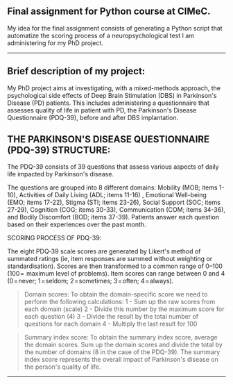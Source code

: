 ## Final assignment for Python course at CIMeC.

My idea for the final assignment consists of generating a Python script that automatize the scoring process 
of a neuropsychological test I am administering for my PhD project.


----------------------------------------------------------------------------------------------------------------------------------------------------------------------------

## Brief description of my project:
My PhD project aims at investigating, with a mixed-methods approach, the psychological side effects 
of Deep Brain Stimulation (DBS) in Parkinson's Disease (PD) patients.
This includes administering a questionnaire that assesses quality of life in patient with PD, the Parkinson's Disease Questionnaire (PDQ-39),
before and after DBS implantation.

## THE PARKINSON'S DISEASE QUESTIONNAIRE (PDQ-39) STRUCTURE:

The PDQ-39 consists of 39 questions that assess various aspects of daily life impacted by Parkinson's disease. 

The questions are grouped into 8 different domains: Mobility (MOB; items 1-10), Activities of Daily Living (ADL; items 11-16) , Emotional Well-being (EMO; items 17-22), Stigma (STI; items 23-26), Social Support (SOC; items 27-29), Cognition (COG; items 30-33), Communication (COM; items 34-36), and Bodily Discomfort (BOD; items 37-39). 
Patients answer each question based on their experiences over the past month.

SCORING PROCESS OF PDQ-39: 

The eight PDQ‐39 scale scores are generated by Likert's method of summated ratings (ie, item responses are summed without weighting or standardisation).
Scores are then transformed to a common range of 0–100 (100 =  maximum level of problems).
Item scores can range between 0 and 4 (0 = never; 1 = seldom; 2 = sometimes; 3 = often; 4 = always).

> Domain scores:
To obtain the domain-specific score we need to perform the following calculations:
1 - Sum up the raw scores from each domain (scale)
2 - Divide this number by the maximum score for each question (4)
3 - Divide the result by the total number of questions for each domain 
4 - Multiply the last result for 100

> Summary index score:
To obtain the summary index score, average the domain scores. Sum up the domain scores and divide the total by the number of domains (8 in the case of the PDQ-39). 
The summary index score represents the overall impact of Parkinson's disease on the person's quality of life.

----------------------------------------------------------------------------------------------------------------------------------------------------------------------------

